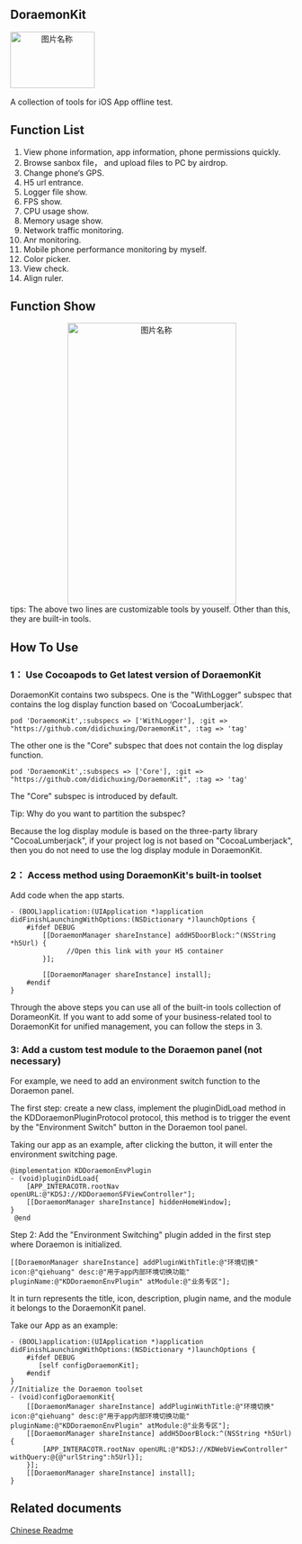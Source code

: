 ## DoraemonKit

<div  align="center">    
 <img src="https://javer.oss-cn-shanghai.aliyuncs.com/doraemon/openSource/doraemon.jpeg" width = "150" height = "100" alt="图片名称" align=left />
</div>

<br/>
<br/>
<br/>
<br/>
<br/>
<br/>


A collection of tools for iOS App offline test.

## Function List

1. View phone information, app information, phone permissions quickly.
2. Browse sanbox file， and upload files to PC by airdrop.
3. Change phone‘s GPS.
4. H5 url entrance.
5. Logger file show.
6. FPS show.
7. CPU usage show.
8. Memory usage show.
9. Network traffic monitoring.
10. Anr monitoring.
11. Mobile phone performance monitoring by myself.
12. Color picker.
13. View check.
14. Align ruler.

## Function Show
<div  align="center">    
 <img src="https://javer.oss-cn-shanghai.aliyuncs.com/doraemon/openSource/doraemonKit.jpeg" width = "300" height = "500" alt="图片名称" align=center />
</div>
tips: The above two lines are customizable tools by youself. Other than this, they are built-in tools.

## How To Use
### 1： Use Cocoapods to Get latest version of DoraemonKit

DoraemonKit contains two subspecs.
One is the "WithLogger" subspec that contains the log display  function based on ‘CocoaLumberjack’.

```
pod 'DoraemonKit',:subspecs => ['WithLogger'], :git => "https://github.com/didichuxing/DoraemonKit", :tag => 'tag'
```

The other one is the "Core" subspec that does not contain the log display function.

```
pod 'DoraemonKit',:subspecs => ['Core'], :git => "https://github.com/didichuxing/DoraemonKit", :tag => 'tag'
```

The "Core" subspec is introduced by default.

Tip: Why do you want to partition the subspec?

Because the log display module is based on the three-party library "CocoaLumberjack", if your project log is not based on "CocoaLumberjack", then you do not need to use the log display module in DoraemonKit.

### 2： Access method using DoraemonKit's built-in toolset
Add code when the app starts.

```
- (BOOL)application:(UIApplication *)application didFinishLaunchingWithOptions:(NSDictionary *)launchOptions {
    #ifdef DEBUG
        [[DoraemonManager shareInstance] addH5DoorBlock:^(NSString *h5Url) {
              //Open this link with your H5 container
        }];

        [[DoraemonManager shareInstance] install];
    #endif
}
```

  Through the above steps you can use all of the built-in tools collection of DorameonKit. If you want to add some of your business-related tool to DoraemonKit for unified management, you can follow the steps in 3.
  
### 3: Add a custom test module to the Doraemon panel (not necessary)
For example, we need to add an environment switch function to the Doraemon panel.

The first step: create a new class, implement the pluginDidLoad method in the KDDoraemonPluginProtocol protocol, this method is to trigger the event by the "Environment Switch" button in the Doraemon tool panel.

Taking our app as an example, after clicking the button, it will enter the environment switching page.

```
@implementation KDDoraemonEnvPlugin
- (void)pluginDidLoad{
    [APP_INTERACOTR.rootNav openURL:@"KDSJ://KDDoraemonSFViewController"];
    [[DoraemonManager shareInstance] hiddenHomeWindow];
}
 @end
```
 
Step 2: Add the "Environment Switching" plugin added in the first step where Doraemon is initialized.


```
[[DoraemonManager shareInstance] addPluginWithTitle:@"环境切换" icon:@"qiehuang" desc:@"用于app内部环境切换功能" pluginName:@"KDDoraemonEnvPlugin" atModule:@"业务专区"];
```

It in turn represents the title, icon, description, plugin name, and the module it belongs to the DoraemonKit panel.

Take our App as an example:

```
- (BOOL)application:(UIApplication *)application didFinishLaunchingWithOptions:(NSDictionary *)launchOptions {
    #ifdef DEBUG
       [self configDoraemonKit];
    #endif
}
//Initialize the Doraemon toolset
- (void)configDoraemonKit{
    [[DoraemonManager shareInstance] addPluginWithTitle:@"环境切换" icon:@"qiehuang" desc:@"用于app内部环境切换功能" pluginName:@"KDDoraemonEnvPlugin" atModule:@"业务专区"];
    [[DoraemonManager shareInstance] addH5DoorBlock:^(NSString *h5Url) {
        [APP_INTERACOTR.rootNav openURL:@"KDSJ://KDWebViewController" withQuery:@{@"urlString":h5Url}];
    }];
    [[DoraemonManager shareInstance] install];
}
```

## Related documents

[Chinese Readme](https://github.com/didichuxing/DoraemonKit/blob/master/Doc/ChineseReadme.md)




